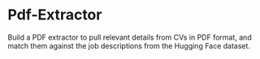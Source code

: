 # Pdf-Extractor
Build a PDF extractor to pull relevant details from CVs in PDF format, and match them against the job descriptions from the Hugging Face dataset. 
